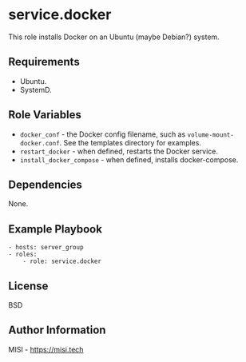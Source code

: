service.docker
=========

This role installs Docker on an Ubuntu (maybe Debian?) system.

Requirements
------------

- Ubuntu.
- SystemD.

Role Variables
--------------

- `docker_conf` - the Docker config filename, such as `volume-mount-docker.conf`. See the templates directory for examples.
- `restart_docker` - when defined, restarts the Docker service.
- `install_docker_compose` - when defined, installs docker-compose.

Dependencies
------------

None.

Example Playbook
----------------

```
- hosts: server_group
- roles:
    - role: service.docker
```

License
-------

BSD

Author Information
------------------

MISI - https://misi.tech

